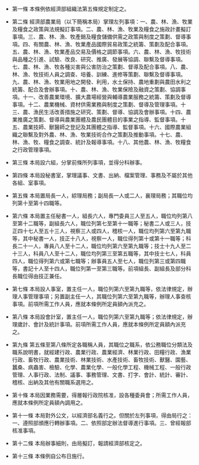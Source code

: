 * 第一條 本條例依經濟部組織法第五條規定制定之。

* 第二條 經濟部農業局（以下簡稱本局）掌理左列事項：一、農、林、漁、牧業及糧食之政策與法規擬訂事項。二、農、林、漁、牧業及糧食之施政計畫擬訂事項。三、農、林、漁、牧產銷及糧食儲備供需之政策與制度之策劃、督導事項。四、有關農、林、漁、牧業產品國際貿易政策之統籌、策劃及配合事項。五、農、林、漁、牧業產品交易及價格之調節事項。六、農、林、漁、牧技術與品種之引進、試驗、改良、研究、推廣、發展等協調、聯繫及督導事項。七、農、林、漁、牧各種災害與公害防治之策劃、督導及配合事項。八、農、林、漁、牧技術人員之調查、培養、訓練、進修等策劃、聯繫及督導事項。九、農、林、漁、牧業用地之開發、利用，水土保持、農地重劃與農田水利之統籌、配合及會辦事項。十、農、林、漁、牧業保險及融資之策劃、協調事項。十一、改善農業環境、擴大農場經營與輔導農業服務之統籌、策劃及督導事項。十二、農業機械、資材供需業務與制度之策劃、督導及管理事項。十三、農、漁民生活改善措施之研究、策劃、督導、協調及會辦事項。十四、農業推廣之策劃、督導與農業團體及農民團體目的事業之指導、監督事項。十五、農業技師、獸醫師之登記及其團體之指導、監督事項。十六、國際農業組織之聯繫及對外農、林、漁、牧業技術合作之策劃及推動事項。十七、農、林、漁、牧、糧食之調查、統計及報導事項。十八、其他農、林、漁、牧糧食之行政管理事項。

* 第三條 本局設六組，分掌前條所列事項，並得分科辦事。

* 第四條 本局設秘書室，掌理議事、文書、出納、檔案管理、事務及不屬於其他各組、室事項。

* 第五條 本局置局長一人，綜理局務；副局長一人或二人，襄理局務；其職位均列第十至第十四職等。

* 第六條 本局置主任秘書一人，組長六人，專門委員三人至五人，職位均列第八至第十二職等，副組長六人，職位列第七至第十一職等；秘書二人或三人，技正四十七人至五十三人，視察三人或四人，稽核一人，職位均列第六至第九職等，其中秘書一人，技正十八人，視察一人，職位得列第十或第十一職等；科長二十一人，專員八人至十二人，職位均列第六至第九職等；技士十九人至二十三人，科員八人至十二人，職位均列第三至第五職等，其中技士七人，科員四人，職位得列第六或第七職等；辦事員五人至七人，職位列第三或第四職等，書記十人至十四人，職位列第一至第三職等。前項組長、副組長及部分科長職位得由技正兼任。

* 第七條 本局設人事室，置主任一人，職位列第六至第九職等，依法律規定，辦理人事管理事項；另置副主任一人，其職位列第六至第九職等，辦理人事查核事項。前項所需工作人員，應就本條例所定員額內派充之。

* 第八條 本局設會計室，置主任一人，職位列第六至第九職等；依法律規定，辦理歲計、會計及統計事項。前項所需工作人員，應就本條例所定員額內派充之。

* 第九條 第五條至第八條所定各職稱人員，其職位之職系，依公務職位分類法及職系說明書，就經建行政、農業行政、農業經濟、林業行政、田糧行政、漁業行政、畜牧行政、農業技術、林業技術、水產技術、畜牧技術、獸醫、園藝、蠶桑、病蟲害、檢驗、化學、農業化學、一般化學工程、機械工程、一般行政管理、人事行政、法制、議事、事務管理、文書、打字、會計、統計、審計、稽核、出納及其他有關職系選用之。

* 第十條 本局因業務需要，得層報行政院核准，設各種委員會；所需工作人員，應就本條例所定員額內調用之。

* 第十一條 本局對外公文，以經濟部名義行之。但關於左列事項，得由局行之：一、遵照部頒應行轉辦事項。二、依照部定辦法督導進行事項。三、曾經報部核准事項。

* 第十二條 本局辦事細則，由局擬訂，報請經濟部核定之。

* 第十三條 本條例自公布日施行。

